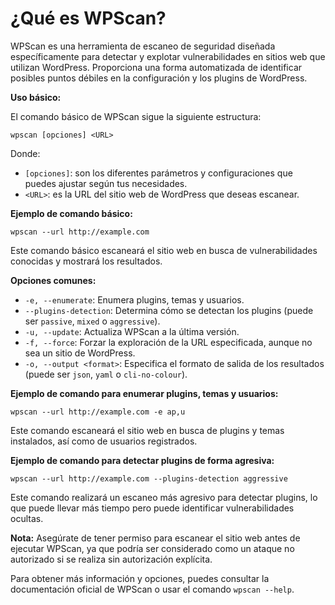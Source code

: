 
<h1>¿Qué es WPScan?</h1>

WPScan es una herramienta de escaneo de seguridad diseñada específicamente para detectar y explotar vulnerabilidades en sitios web que utilizan WordPress. Proporciona una forma automatizada de identificar posibles puntos débiles en la configuración y los plugins de WordPress.

**Uso básico:**

El comando básico de WPScan sigue la siguiente estructura:
```
wpscan [opciones] <URL>
```

Donde:
- `[opciones]`: son los diferentes parámetros y configuraciones que puedes ajustar según tus necesidades.
- `<URL>`: es la URL del sitio web de WordPress que deseas escanear.

**Ejemplo de comando básico:**
```
wpscan --url http://example.com
```

Este comando básico escaneará el sitio web en busca de vulnerabilidades conocidas y mostrará los resultados.

**Opciones comunes:**

- `-e, --enumerate`: Enumera plugins, temas y usuarios.
- `--plugins-detection`: Determina cómo se detectan los plugins (puede ser `passive`, `mixed` o `aggressive`).
- `-u, --update`: Actualiza WPScan a la última versión.
- `-f, --force`: Forzar la exploración de la URL especificada, aunque no sea un sitio de WordPress.
- `-o, --output <format>`: Especifica el formato de salida de los resultados (puede ser `json`, `yaml` o `cli-no-colour`).

**Ejemplo de comando para enumerar plugins, temas y usuarios:**
```
wpscan --url http://example.com -e ap,u
```

Este comando escaneará el sitio web en busca de plugins y temas instalados, así como de usuarios registrados.

**Ejemplo de comando para detectar plugins de forma agresiva:**
```
wpscan --url http://example.com --plugins-detection aggressive
```

Este comando realizará un escaneo más agresivo para detectar plugins, lo que puede llevar más tiempo pero puede identificar vulnerabilidades ocultas.

**Nota:**
Asegúrate de tener permiso para escanear el sitio web antes de ejecutar WPScan, ya que podría ser considerado como un ataque no autorizado si se realiza sin autorización explícita.

Para obtener más información y opciones, puedes consultar la documentación oficial de WPScan o usar el comando `wpscan --help`.